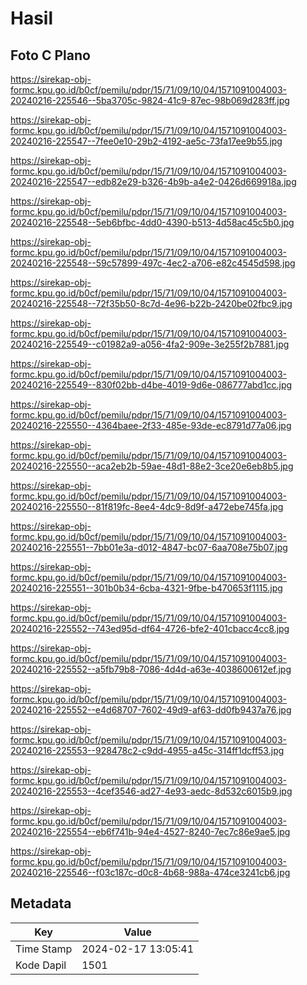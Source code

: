 # Hasil

## Foto C Plano

https://sirekap-obj-formc.kpu.go.id/b0cf/pemilu/pdpr/15/71/09/10/04/1571091004003-20240216-225546--5ba3705c-9824-41c9-87ec-98b069d283ff.jpg

https://sirekap-obj-formc.kpu.go.id/b0cf/pemilu/pdpr/15/71/09/10/04/1571091004003-20240216-225547--7fee0e10-29b2-4192-ae5c-73fa17ee9b55.jpg

https://sirekap-obj-formc.kpu.go.id/b0cf/pemilu/pdpr/15/71/09/10/04/1571091004003-20240216-225547--edb82e29-b326-4b9b-a4e2-0426d669918a.jpg

https://sirekap-obj-formc.kpu.go.id/b0cf/pemilu/pdpr/15/71/09/10/04/1571091004003-20240216-225548--5eb6bfbc-4dd0-4390-b513-4d58ac45c5b0.jpg

https://sirekap-obj-formc.kpu.go.id/b0cf/pemilu/pdpr/15/71/09/10/04/1571091004003-20240216-225548--59c57899-497c-4ec2-a706-e82c4545d598.jpg

https://sirekap-obj-formc.kpu.go.id/b0cf/pemilu/pdpr/15/71/09/10/04/1571091004003-20240216-225548--72f35b50-8c7d-4e96-b22b-2420be02fbc9.jpg

https://sirekap-obj-formc.kpu.go.id/b0cf/pemilu/pdpr/15/71/09/10/04/1571091004003-20240216-225549--c01982a9-a056-4fa2-909e-3e255f2b7881.jpg

https://sirekap-obj-formc.kpu.go.id/b0cf/pemilu/pdpr/15/71/09/10/04/1571091004003-20240216-225549--830f02bb-d4be-4019-9d6e-086777abd1cc.jpg

https://sirekap-obj-formc.kpu.go.id/b0cf/pemilu/pdpr/15/71/09/10/04/1571091004003-20240216-225550--4364baee-2f33-485e-93de-ec8791d77a06.jpg

https://sirekap-obj-formc.kpu.go.id/b0cf/pemilu/pdpr/15/71/09/10/04/1571091004003-20240216-225550--aca2eb2b-59ae-48d1-88e2-3ce20e6eb8b5.jpg

https://sirekap-obj-formc.kpu.go.id/b0cf/pemilu/pdpr/15/71/09/10/04/1571091004003-20240216-225550--81f819fc-8ee4-4dc9-8d9f-a472ebe745fa.jpg

https://sirekap-obj-formc.kpu.go.id/b0cf/pemilu/pdpr/15/71/09/10/04/1571091004003-20240216-225551--7bb01e3a-d012-4847-bc07-6aa708e75b07.jpg

https://sirekap-obj-formc.kpu.go.id/b0cf/pemilu/pdpr/15/71/09/10/04/1571091004003-20240216-225551--301b0b34-6cba-4321-9fbe-b470653f1115.jpg

https://sirekap-obj-formc.kpu.go.id/b0cf/pemilu/pdpr/15/71/09/10/04/1571091004003-20240216-225552--743ed95d-df64-4726-bfe2-401cbacc4cc8.jpg

https://sirekap-obj-formc.kpu.go.id/b0cf/pemilu/pdpr/15/71/09/10/04/1571091004003-20240216-225552--a5fb79b8-7086-4d4d-a63e-4038600612ef.jpg

https://sirekap-obj-formc.kpu.go.id/b0cf/pemilu/pdpr/15/71/09/10/04/1571091004003-20240216-225552--e4d68707-7602-49d9-af63-dd0fb9437a76.jpg

https://sirekap-obj-formc.kpu.go.id/b0cf/pemilu/pdpr/15/71/09/10/04/1571091004003-20240216-225553--928478c2-c9dd-4955-a45c-314ff1dcff53.jpg

https://sirekap-obj-formc.kpu.go.id/b0cf/pemilu/pdpr/15/71/09/10/04/1571091004003-20240216-225553--4cef3546-ad27-4e93-aedc-8d532c6015b9.jpg

https://sirekap-obj-formc.kpu.go.id/b0cf/pemilu/pdpr/15/71/09/10/04/1571091004003-20240216-225554--eb6f741b-94e4-4527-8240-7ec7c86e9ae5.jpg

https://sirekap-obj-formc.kpu.go.id/b0cf/pemilu/pdpr/15/71/09/10/04/1571091004003-20240216-225546--f03c187c-d0c8-4b68-988a-474ce3241cb6.jpg


## Metadata

| Key        | Value               |
| ---------- | ------------------- |
| Time Stamp | 2024-02-17 13:05:41 |
| Kode Dapil | 1501                |



